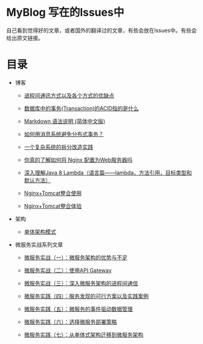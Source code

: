 # MyBlog  写在的lssues中

自己看到觉得好的文章，或者国外的翻译过的文章，有些会放在lssues中。有些会给出原文链接。

# 目录

- 博客
  - [进程间通讯方式以及各个方式的优缺点 ](https://github.com/ADistanceThereIs/MyBlog/issues/4)
  
  - [数据库中的事务(Transaction)的ACID指的是什么 ](https://github.com/ADistanceThereIs/MyBlog/issues/5)
  
  - [Markdown 语法说明 (简体中文版)  ](http://www.appinn.com/markdown/#list)
  
  - [如何用消息系统避免分布式事务？  ](http://blog.jobbole.com/89140/)
  
  - [一个复杂系统的拆分改造实践](http://blog.jobbole.com/109409/)
  
  - [你真的了解如何将 Nginx 配置为Web服务器吗](https://lufficc.com/blog/configure-nginx-as-a-web-server)
  
  - [深入理解Java 8 Lambda（语言篇——lambda，方法引用，目标类型和默认方法）](http://www.cnblogs.com/figure9/archive/2014/10/24/4048421.html)
   
  - [Nginx+Tomcat整合使用](https://github.com/ADistanceThereIs/MyBlog/issues/6)
  
  - [Nginx+Tomcat整合体验](https://segmentfault.com/a/1190000007803704)
  
- 架构
  - [单体架构模式](https://github.com/ADistanceThereIs/MyBlog/issues/2)
  
- 微服务实战系列文章
  - [微服务实战（一）：微服务架构的优势与不足](http://dockone.io/article/394)
  
  - [微服务实战（二）：使用API Gateway](http://dockone.io/article/482)
  
  - [微服务实战（三）：深入微服务架构的进程间通信](http://dockone.io/article/549)
  
  - [微服务实践（四）：服务发现的可行方案以及实践案例](http://dockone.io/article/771)
  
  - [微服务实践（五）：微服务的事件驱动数据管理](http://dockone.io/article/936)
  
  - [微服务实践（六）：选择微服务部署策略](http://dockone.io/article/1066)
  
  - [微服务实践（七）：从单体式架构迁移到微服务架构](http://dockone.io/article/1266)
  

